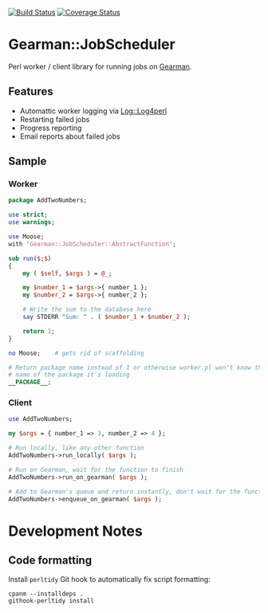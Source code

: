 [![Build Status](https://travis-ci.org/berkmancenter/p5-Gearman-JobScheduler.svg?branch=develop)](https://travis-ci.org/berkmancenter/p5-Gearman-JobScheduler) [![Coverage Status](https://coveralls.io/repos/github/berkmancenter/p5-Gearman-JobScheduler/badge.svg?branch=develop)](https://coveralls.io/github/berkmancenter/p5-Gearman-JobScheduler)

# Gearman::JobScheduler

Perl worker / client library for running jobs on [Gearman](http://gearman.org/).

## Features

* Automattic worker logging via [Log::Log4perl](http://search.cpan.org/~mschilli/Log-Log4perl/)
* Restarting failed jobs
* Progress reporting
* Email reports about failed jobs

## Sample

### Worker

```perl
package AddTwoNumbers;

use strict;
use warnings;

use Moose;
with 'Gearman::JobScheduler::AbstractFunction';

sub run($;$)
{
    my ( $self, $args ) = @_;

    my $number_1 = $args->{ number_1 };
    my $number_2 = $args->{ number_2 };

    # Write the sum to the database here
    say STDERR "Sum: " . ( $number_1 + $number_2 );

    return 1;
}

no Moose;    # gets rid of scaffolding

# Return package name instead of 1 or otherwise worker.pl won't know the
# name of the package it's loading
__PACKAGE__;
```

### Client

```perl
use AddTwoNumbers;

my $args = { number_1 => 3, number_2 => 4 };

# Run locally, like any other function
AddTwoNumbers->run_locally( $args );

# Run on Gearman, wait for the function to finish
AddTwoNumbers->run_on_gearman( $args );

# Add to Gearman's queue and return instantly, don't wait for the function to finish
AddTwoNumbers->enqueue_on_gearman( $args );
```


# Development Notes

## Code formatting

Install `perltidy` Git hook to automatically fix script formatting:

    cpanm --installdeps .
    githook-perltidy install

